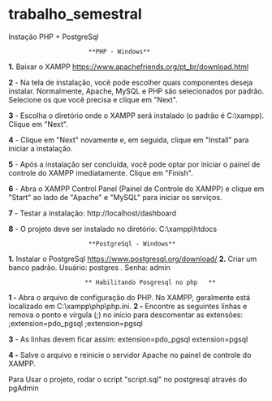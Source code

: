 # trabalho_semestral

Instação PHP + PostgreSql


                          **PHP - Windows**
                          
**1.** Baixar o XAMPP https://www.apachefriends.org/pt_br/download.html

**2** - Na tela de instalação, você pode escolher quais componentes deseja instalar. Normalmente, Apache, MySQL e PHP são selecionados por padrão. Selecione os que você precisa e clique em "Next".

**3** - Escolha o diretório onde o XAMPP será instalado (o padrão é C:\xampp). Clique em "Next".

**4** - Clique em "Next" novamente e, em seguida, clique em "Install" para iniciar a instalação.

**5** - Após a instalação ser concluída, você pode optar por iniciar o painel de controle do XAMPP imediatamente. Clique em "Finish".

**6** - Abra o XAMPP Control Panel (Painel de Controle do XAMPP) e clique em "Start" ao lado de "Apache" e "MySQL" para iniciar os serviços.

**7** - Testar a instalação: http://localhost/dashboard

**8** - O projeto deve ser instalado no diretório: C:\xampp\htdocs



                          **PostgreSql - Windows**
**1.** Instalar o PostgreSql https://www.postgresql.org/download/
**2.** Criar um banco padrão. Usuário: postgres . Senha: admin

                         ** Habilitando Posgresql no php   **                       
**1 -** Abra o arquivo de configuração do PHP. No XAMPP, geralmente está localizado em C:\xampp\php\php.ini.
**2 -** Encontre as seguintes linhas e remova o ponto e vírgula (;) no início para descomentar as extensões:
;extension=pdo_pgsql
;extension=pgsql

**3** - As linhas devem ficar assim:
extension=pdo_pgsql
extension=pgsql

**4 -** Salve o arquivo e reinicie o servidor Apache no painel de controle do XAMPP.

Para Usar o projeto, rodar o script "script.sql" no postgresql através do pgAdmin
   
